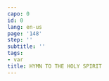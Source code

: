 ```yaml
---
capo: 0
id: 0
lang: en-us
page: '148'
step: ''
subtitle: ''
tags:
- var
title: HYMN TO THE HOLY SPIRIT
---
```


